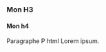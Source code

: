 <section class="fr-accordion">
  <h3 id="h3">Mon H3</h3>
	<h4 id='h4' class="h4">Mon h4</h4>
	<p>
			Paragraphe P html Lorem ipsum.
	</p>
</section>
